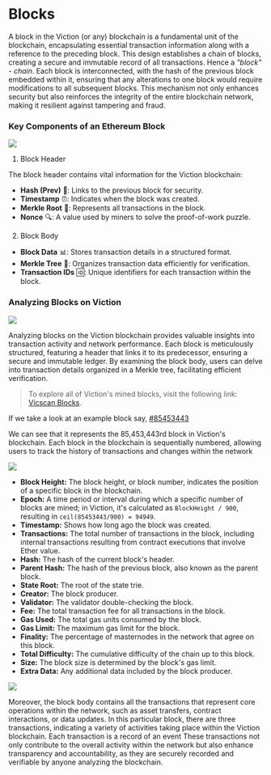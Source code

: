 # Blocks

A block in the Viction (or any) blockchain is a fundamental unit of the blockchain, encapsulating essential transaction information along with a reference to the preceding block. This design establishes a chain of blocks, creating a secure and immutable record of all transactions. Hence a *"block" - chain*. Each block is interconnected, with the hash of the previous block embedded within it, ensuring that any alterations to one block would require modifications to all subsequent blocks. This mechanism not only enhances security but also reinforces the integrity of the entire blockchain network, making it resilient against tampering and fraud.

### Key Components of an Ethereum Block

![](https://lh7-us.googleusercontent.com/eln9I9CHeqGPvgib8ZW-L9l55ZZvKVDWCCdwiGySv5D465LhB8siEG734vbi_nMNx0459yjBQTrG8itmKdOd-hL4JwMkIEJ0esHzX9qqnRT9KiAa87vZxPVJ24bh8tJftC5J6ZEPeTK_pYuQPZuwiGI)

1. Block Header

The block header contains vital information for the Viction blockchain:

- **Hash (Prev)** 🔗: Links to the previous block for security.
- **Timestamp** ⏰: Indicates when the block was created.
- **Merkle Root** 🌳: Represents all transactions in the block.
- **Nonce** 🔍: A value used by miners to solve the proof-of-work puzzle.

2. Block Body

- **Block Data** 📊: Stores transaction details in a structured format.
- **Merkle Tree** 🌲: Organizes transaction data efficiently for verification.
- **Transaction IDs** 🆔: Unique identifiers for each transaction within the block.

### Analyzing Blocks on Viction

![](https://raw.githubusercontent.com/POLearn/victionary-everything-about-viction/refs/heads/master/assets/blocks.png)

Analyzing blocks on the Viction blockchain provides valuable insights into transaction activity and network performance. Each block is meticulously structured, featuring a header that links it to its predecessor, ensuring a secure and immutable ledger. By examining the block body, users can delve into transaction details organized in a Merkle tree, facilitating efficient verification. 

> To explore all of Viction's mined blocks, visit the following link: [Vicscan Blocks](https://www.vicscan.xyz/blocks).

If we take a look at an example block say, [#85453443](https://www.vicscan.xyz/block/85453443)

We can see that it represents the 85,453,443rd block in Viction's blockchain. Each block in the blockchain is sequentially numbered, allowing users to track the history of transactions and changes within the network

![](https://raw.githubusercontent.com/POLearn/victionary-everything-about-viction/refs/heads/master/assets/header.png)

- **Block Height:** The block height, or block number, indicates the position of a specific block in the blockchain.
- **Epoch:** A time period or interval during which a specific number of blocks are mined; in Viction, it's calculated as `BlockHeight / 900`, resulting in `ceil(85453443/900) = 94949`.
- **Timestamp:** Shows how long ago the block was created.
- **Transactions:** The total number of transactions in the block, including internal transactions resulting from contract executions that involve Ether value.
- **Hash:** The hash of the current block's header.
- **Parent Hash:** The hash of the previous block, also known as the parent block.
- **State Root:** The root of the state trie.
- **Creator:** The block producer.
- **Validator:** The validator double-checking the block.
- **Fee:** The total transaction fee for all transactions in the block.
- **Gas Used:** The total gas units consumed by the block.
- **Gas Limit:** The maximum gas limit for the block.
- **Finality:** The percentage of masternodes in the network that agree on this block.
- **Total Difficulty:** The cumulative difficulty of the chain up to this block.
- **Size:** The block size is determined by the block's gas limit.
- **Extra Data:** Any additional data included by the block producer.
 
![](https://raw.githubusercontent.com/POLearn/victionary-everything-about-viction/refs/heads/master/assets/block-transactions.png)

Moreover, the block body contains all the transactions that represent core operations within the network, such as asset transfers, contract interactions, or data updates. In this particular block, there are three transactions, indicating a variety of activities taking place within the Viction blockchain. Each transaction is a record of an event These transactions not only contribute to the overall activity within the network but also enhance transparency and accountability, as they are securely recorded and verifiable by anyone analyzing the blockchain.